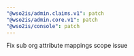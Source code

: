 ```yaml
---
"@wso2is/admin.claims.v1": patch
"@wso2is/admin.core.v1": patch
"@wso2is/console": patch
---
```


Fix sub org attribute mappings scope issue
